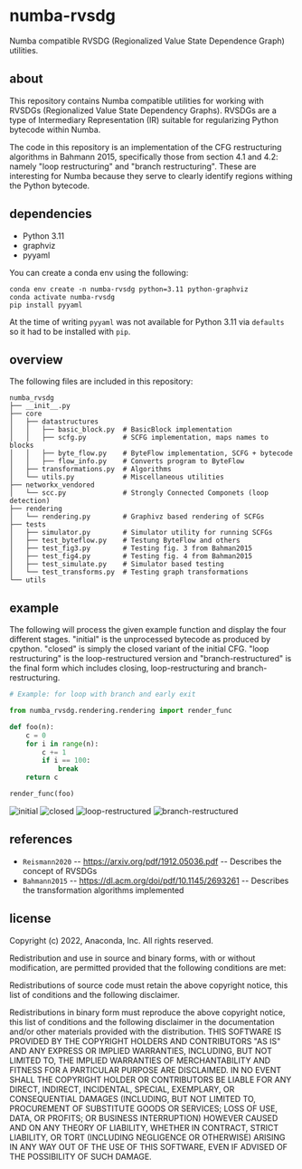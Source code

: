 # numba-rvsdg

Numba compatible RVSDG (Regionalized Value State Dependence Graph)  utilities.

## about

This repository contains Numba compatible utilities for working with RVSDGs
(Regionalized Value State Dependency Graphs). RVSDGs are a type of
Intermediary Representation (IR) suitable for regularizing Python bytecode
within Numba.

The code in this repository is an implementation of the CFG restructuring
algorithms in Bahmann 2015, specifically those from section 4.1 and 4.2: namely
"loop restructuring" and "branch restructuring". These are interesting for
Numba because they serve to clearly identify regions withing the Python
bytecode.

## dependencies

* Python 3.11
* graphviz
* pyyaml

You can create a conda env using the following:

```
conda env create -n numba-rvsdg python=3.11 python-graphviz
conda activate numba-rvsdg
pip install pyyaml
```

At the time of writing `pyyaml` was not available for Python 3.11 via
`defaults` so it had to be installed with `pip`.

## overview

The following files are included in this repository:

```
numba_rvsdg
├── __init__.py
├── core
│   ├── datastructures
│   │   ├── basic_block.py  # BasicBlock implementation
│   │   ├── scfg.py         # SCFG implementation, maps names to blocks
│   │   ├── byte_flow.py    # ByteFlow implementation, SCFG + bytecode
│   │   ├── flow_info.py    # Converts program to ByteFlow
│   ├── transformations.py  # Algorithms
│   └── utils.py            # Miscellaneous utilities
├── networkx_vendored
│   └── scc.py              # Strongly Connected Componets (loop detection)
├── rendering
│   └── rendering.py        # Graphivz based rendering of SCFGs
├── tests
│   ├── simulator.py        # Simulator utility for running SCFGs
│   ├── test_byteflow.py    # Testung ByteFlow and others
│   ├── test_fig3.py        # Testing fig. 3 from Bahman2015
│   ├── test_fig4.py        # Testing fig. 4 from Bahman2015
│   ├── test_simulate.py    # Simulator based testing
│   └── test_transforms.py  # Testing graph transformations
└── utils
```

## example

The following will process the given example function and display the four
different stages. "initial" is the unprocessed bytecode as produced by
cpython. "closed" is simply the closed variant of the initial CFG. "loop
restructuring" is the loop-restructured version and "branch-restructured" is
the final form which includes closing, loop-restructuring and
branch-restructuring.


```python
# Example: for loop with branch and early exit

from numba_rvsdg.rendering.rendering import render_func

def foo(n):
    c = 0
    for i in range(n):
        c += 1
        if i == 100:
            break
    return c

render_func(foo)

```

![initial](docs/images/initial.png "initial")
![closed](docs/images/closed.png "closed")
![loop-restructured](docs/images/loop_restructured.png "loop-restructured")
![branch-restructured](docs/images/branch_restructured.png "branch-restructured")

## references

* `Reismann2020` -- https://arxiv.org/pdf/1912.05036.pdf -- Describes the concept of RVSDGs
* `Bahmann2015` -- https://dl.acm.org/doi/pdf/10.1145/2693261 -- Describes the transformation
  algorithms implemented

## license

Copyright (c) 2022, Anaconda, Inc.
All rights reserved.

Redistribution and use in source and binary forms, with or without
modification, are permitted provided that the following conditions are
met:

Redistributions of source code must retain the above copyright notice,
this list of conditions and the following disclaimer.

Redistributions in binary form must reproduce the above copyright
notice, this list of conditions and the following disclaimer in the
documentation and/or other materials provided with the distribution.
THIS SOFTWARE IS PROVIDED BY THE COPYRIGHT HOLDERS AND CONTRIBUTORS
"AS IS" AND ANY EXPRESS OR IMPLIED WARRANTIES, INCLUDING, BUT NOT
LIMITED TO, THE IMPLIED WARRANTIES OF MERCHANTABILITY AND FITNESS FOR
A PARTICULAR PURPOSE ARE DISCLAIMED. IN NO EVENT SHALL THE COPYRIGHT
HOLDER OR CONTRIBUTORS BE LIABLE FOR ANY DIRECT, INDIRECT, INCIDENTAL,
SPECIAL, EXEMPLARY, OR CONSEQUENTIAL DAMAGES (INCLUDING, BUT NOT
LIMITED TO, PROCUREMENT OF SUBSTITUTE GOODS OR SERVICES; LOSS OF USE,
DATA, OR PROFITS; OR BUSINESS INTERRUPTION) HOWEVER CAUSED AND ON ANY
THEORY OF LIABILITY, WHETHER IN CONTRACT, STRICT LIABILITY, OR TORT
(INCLUDING NEGLIGENCE OR OTHERWISE) ARISING IN ANY WAY OUT OF THE USE
OF THIS SOFTWARE, EVEN IF ADVISED OF THE POSSIBILITY OF SUCH DAMAGE.


